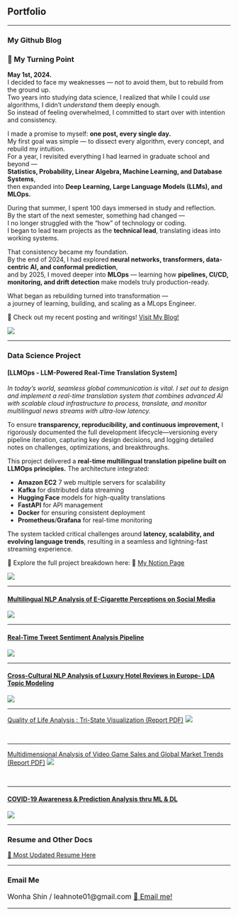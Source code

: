 ## Portfolio

---
### My Github Blog
### 🚀 My Turning Point

**May 1st, 2024.**  
I decided to face my weaknesses — not to avoid them, but to rebuild from the ground up.  
Two years into studying data science, I realized that while I could *use* algorithms, I didn’t *understand* them deeply enough.  
So instead of feeling overwhelmed, I committed to start over with intention and consistency.

I made a promise to myself: **one post, every single day.**  
My first goal was simple — to dissect every algorithm, every concept, and rebuild my intuition.  
For a year, I revisited everything I had learned in graduate school and beyond —  
**Statistics, Probability, Linear Algebra, Machine Learning, and Database Systems**,  
then expanded into **Deep Learning, Large Language Models (LLMs), and MLOps.**

During that summer, I spent 100 days immersed in study and reflection.  
By the start of the next semester, something had changed —  
I no longer struggled with the “how” of technology or coding.  
I began to lead team projects as the **technical lead**, translating ideas into working systems.

That consistency became my foundation.  
By the end of 2024, I had explored **neural networks, transformers, data-centric AI, and conformal prediction**,  
and by 2025, I moved deeper into **MLOps** — learning how **pipelines, CI/CD, monitoring, and drift detection** make models truly production-ready.

What began as rebuilding turned into transformation —  
a journey of learning, building, and scaling as a MLops Engineer.


🚀 Check out my recent posting and writings! <a href="https://leahnote01.github.io/blog/">Visit My Blog! </a>
<!-- Remove above link if you don't want to attibute -->

<img src="images/timestamp_2.JPG?raw=true"/>


---

### Data Science Project

#### [LLMOps - LLM-Powered Real-Time Translation System]

<I>In today’s world, seamless global communication is vital. I set out to design and implement a real-time translation system that combines advanced AI with scalable cloud infrastructure to process, translate, and monitor multilingual news streams with ultra-low latency.</I>

To ensure <b>transparency, reproducibility, and continuous improvement,</b> I rigorously documented the full development lifecycle—versioning every pipeline iteration, capturing key design decisions, and logging detailed notes on challenges, optimizations, and breakthroughs.

This project delivered a <b>real-time multilingual translation pipeline built on LLMOps principles.</b> The architecture integrated:
- **Amazon EC2** 7 web multiple servers for scalability
- **Kafka** for distributed data streaming
- **Hugging Face** models for high-quality translations
- **FastAPI** for API management
- **Docker** for ensuring consistent deployment
- **Prometheus**/**Grafana** for real-time monitoring

The system tackled critical challenges around <b>latency, scalability, and evolving language trends</b>, resulting in a seamless and lightning-fast streaming experience.

📌 Explore the full project breakdown here: 🔗 [My Notion Page](https://believed-chevre-225.notion.site/LLMOps-Project-197e7805c3c481aaa37cfc9388a6c2da?pvs=4)

<img src="images/llm.JPG?raw=true"/>


<br>

---
#### [Multilingual NLP Analysis of E-Cigarette Perceptions on Social Media](ecigar.md)
<img src="images/ecigar.JPG?raw=true"/>



---
#### [Real-Time Tweet Sentiment Analysis Pipeline](realtime_tweet.md)
<img src="images/realtime_tweet.png?raw=true"/>


---

#### [Cross-Cultural NLP Analysis of Luxury Hotel Reviews in Europe- LDA Topic Modeling](/nlp_hotel_review.md)
<img src="images/HRA.JPG?raw=true"/>

<br>

---
[Quality of Life Analysis : Tri-State Visualization (Report PDF)](/pdf/Quality_of_Life_Analysis.pdf)
<img src="images/QOL.JPG?raw=true"/>

<br>

---
[Multidimensional Analysis of Video Game Sales and Global Market Trends (Report PDF)](/pdf/Stats_Project_Final.pdf)
<img src="images/stat.JPG?raw=true"/>

<br>

---

#### [COVID-19 Awareness & Prediction Analysis thru ML & DL ](/covid19_ohio_awareness.md)
<img src="images/OHIO.JPG?raw=true"/>

<br>


---
### Resume and Other Docs
[🙌 Most Updated Resume Here](/pdf/ML_Resume_Wonha_Shin.pdf)


<!-- - [Project 2 Title](http://example.com/) -->
<!-- - [Project 3 Title](http://example.com/) -->
<!-- - [Project 4 Title](http://example.com/) -->
<!-- - [Project 5 Title](http://example.com/) -->

---


### Email Me

<p style="font-size:16px"> Wonha Shin / leahnote01@gmail.com <a href="mailto:leahnote01@gmail.com"> 📩 Email me! </a></p>
<!-- Remove above link if you don't want to attibute -->

---
